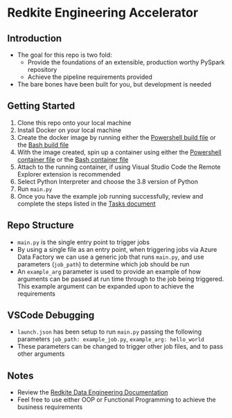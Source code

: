 # Redkite Engineering Accelerator

## Introduction

- The goal for this repo is two fold:
  - Provide the foundations of an extensible, production worthy PySpark repository
  - Achieve the pipeline requirements provided
- The bare bones have been built for you, but development is needed

## Getting Started

1. Clone this repo onto your local machine
2. Install Docker on your local machine
3. Create the docker image by running either the [Powershell build file](./.docker/Powershell/build-redkite-refresher-pyspark-image.ps1) or the [Bash build file](./.docker/Bash/build-pyspark-pipelines-image.sh)
4. With the image created, spin up a container using either the [Powershell container file](./.docker/Powershell/start-redkite-refresher-pyspark-container.ps1) or the [Bash container file](./.docker/Bash/start-pyspark-pipelines-container.sh)
5. Attach to the running container, if using Visual Studio Code the Remote Explorer extension is recommended
6. Select Python Interpreter and choose the 3.8 version of Python
7. Run `main.py`
8. Once you have the example job running successfully, review and complete the steps listed in the [Tasks document](wiki/1%20Tasks.md)

## Repo Structure

- `main.py` is the single entry point to trigger jobs
- By using a single file as an entry point, when triggering jobs via Azure Data Factory we can use a generic job that runs `main.py`, and use parameters (`job_path`) to determine which job should be run
- An `example_arg` parameter is used to provide an example of how arguments can be passed at run time through to the job being triggered. This example argument can be expanded upon to achieve the requirements


## VSCode Debugging

- `launch.json` has been setup to run `main.py` passing the following parameters `job_path: example_job.py`, `example_arg: hello_world`
- These parameters can be changed to trigger other job files, and to pass other arguments

## Notes

- Review the [Redkite Data Engineering Documentation](https://dataengineering.redkite.com)
- Feel free to use either OOP or Functional Programming to achieve the business requirements
